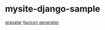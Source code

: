 # mysite-django-sample

[gravatar](https://en.gravatar.com/)
[favicon generator](https://favicon.io/favicon-generator/)
